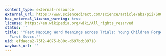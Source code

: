 ```yaml
---
content_type: external-resource
external_url: https://www.sciencedirect.com/science/article/abs/pii/S0010027718301008?via%3Dihub
has_external_license_warning: true
license: https://en.wikipedia.org/wiki/All_rights_reserved
status: ''
title: '"Fast Mapping Word Meanings across Trials: Young Children Forget All but Their
  First Guess."'
uid: efdaeca2-75f2-4075-b80c-d697bdc89718
wayback_url: ''
---
```

